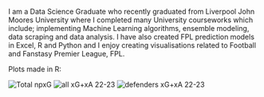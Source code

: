 I am a Data Science Graduate who recently graduated from Liverpool John Moores University where I completed many University courseworks which include; implementing Machine Learning algorithms, ensemble modeling, data scraping and data analysis. I have also created FPL prediction models in Excel, R and Python and I enjoy creating visualisations related to Football and Fanstasy Premier League, FPL.


Plots made in R:


![Total npxG](https://user-images.githubusercontent.com/115564650/195120973-e8ca4354-72aa-44e7-ae6f-6451a30c6264.png)
![all xG+xA 22-23](https://user-images.githubusercontent.com/115564650/195122390-3b1011e2-9460-4ba2-8114-3e907f603221.png)
![defenders xG+xA 22-23](https://user-images.githubusercontent.com/115564650/195122388-78a57243-15aa-443c-b7be-82be40cf63ed.png)


